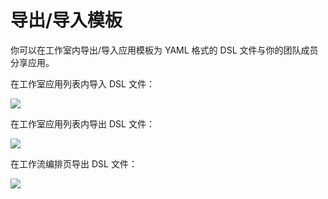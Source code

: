 # 导出/导入模板

你可以在工作室内导出/导入应用模板为 YAML 格式的 DSL 文件与你的团队成员分享应用。

在工作室应用列表内导入 DSL 文件：

![](https://assets-docs.dify.ai/dify-enterprise-mintlify/zh_CN/guides/workflow/3fdac452ecea5c560f13d74a9e953b1c.png)

在工作室应用列表内导出 DSL 文件：

![](https://assets-docs.dify.ai/dify-enterprise-mintlify/zh_CN/guides/workflow/c912a260e5164608d210ea690b88a566.png)

在工作流编排页导出 DSL 文件：

![](https://assets-docs.dify.ai/dify-enterprise-mintlify/zh_CN/guides/workflow/af7846c4e92e109547ad4f25d50aea1e.png)
